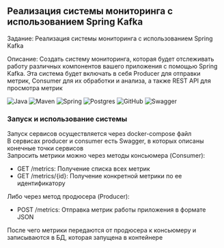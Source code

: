 ## Реализация системы мониторинга с использованием Spring Kafka

Задание: Реализация системы мониторинга с использованием Spring Kafka

Описание: Создать систему мониторинга, которая будет отслеживать работу различных компонентов вашего приложения с помощью Spring Kafka. 
Эта система будет включать в себя Producer для отправки метрик, Consumer для их обработки и анализа, а также REST API для просмотра метрик


![Java](https://img.shields.io/badge/java-%23ED8B00.svg?style=for-the-badge&logo=java&logoColor=white "Java 11")
![Maven](https://img.shields.io/badge/Maven-green.svg?style=for-the-badge&logo=mockito&logoColor=white "Maven")
![Spring](https://img.shields.io/badge/Spring-blueviolet.svg?style=for-the-badge&logo=spring&logoColor=white "Spring")
![Postgres](https://img.shields.io/badge/postgres-%23316192.svg?style=for-the-badge&logo=postgresql&logoColor=white)
![GitHub](https://img.shields.io/badge/git-%23121011.svg?style=for-the-badge&logo=github&logoColor=white "Git")
![Swagger](https://img.shields.io/badge/Swagger-%2523121011.svg?style=for-the-badge&logo=swagger&logoColor=white "Swagger")

### Запуск и использование системы
Запуск сервисов осуществляется через docker-compose файл\
В сервисах producer и consumer есть Swagger, в которых описаны конечные точки сервисов\
Запросить метрики можно через методы консьюмера (Consumer):
 - GET /metrics: Получение списка всех метрик
 - GET /metrics/{id}: Получение конкретной метрики по ее идентификатору
   
Либо через метод продюсера (Producer):
 - POST /metrics: Отправка метрик работы приложения в формате JSON

После чего метрики передаются от продюсера к консьюмеру и записываются в БД, которая запущена в контейнере
